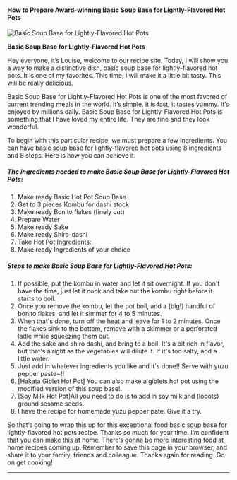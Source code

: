             

#### How to Prepare Award-winning Basic Soup Base for Lightly-Flavored Hot Pots

![Basic Soup Base for Lightly-Flavored Hot Pots](https://img-global.cpcdn.com/recipes/5975910797803520/751x532cq70/basic-soup-base-for-lightly-flavored-hot-pots-recipe-main-photo.jpg)

**Basic Soup Base for Lightly-Flavored Hot Pots**

Hey everyone, it’s Louise, welcome to our recipe site. Today, I will show you a way to make a distinctive dish, basic soup base for lightly-flavored hot pots. It is one of my favorites. This time, I will make it a little bit tasty. This will be really delicious.

Basic Soup Base for Lightly-Flavored Hot Pots is one of the most favored of current trending meals in the world. It’s simple, it is fast, it tastes yummy. It’s enjoyed by millions daily. Basic Soup Base for Lightly-Flavored Hot Pots is something that I have loved my entire life. They are fine and they look wonderful.

To begin with this particular recipe, we must prepare a few ingredients. You can have basic soup base for lightly-flavored hot pots using 8 ingredients and 8 steps. Here is how you can achieve it.

##### The ingredients needed to make Basic Soup Base for Lightly-Flavored Hot Pots:

1.  Make ready Basic Hot Pot Soup Base
2.  Get to 3 pieces Kombu for dashi stock
3.  Make ready Bonito flakes (finely cut)
4.  Prepare Water
5.  Make ready Sake
6.  Make ready Shiro-dashi
7.  Take Hot Pot Ingredients:
8.  Make ready Ingredients of your choice

##### Steps to make Basic Soup Base for Lightly-Flavored Hot Pots:

1.  If possible, put the kombu in water and let it sit overnight. If you don't have the time, just let it cook and take out the kombu right before it starts to boil.
2.  Once you remove the kombu, let the pot boil, add a (big!) handful of bonito flakes, and let it simmer for 4 to 5 minutes.
3.  When that's done, turn off the heat and leave for 1 to 2 minutes. Once the flakes sink to the bottom, remove with a skimmer or a perforated ladle while squeezing them out.
4.  Add the sake and shiro dashi, and bring to a boil. It's a bit rich in flavor, but that's alright as the vegetables will dilute it. If it's too salty, add a little water.
5.  Just add in whatever ingredients you like and it's done!! Serve with yuzu pepper paste~!!
6.  \[Hakata Giblet Hot Pot\] You can also make a giblets hot pot using the modified version of this soup base!.
7.  \[Soy Milk Hot Pot\]All you need to do is to add in soy milk and (looots) ground sesame seeds.
8.  I have the recipe for homemade yuzu pepper pate. Give it a try.

So that’s going to wrap this up for this exceptional food basic soup base for lightly-flavored hot pots recipe. Thanks so much for your time. I’m confident that you can make this at home. There’s gonna be more interesting food at home recipes coming up. Remember to save this page in your browser, and share it to your family, friends and colleague. Thanks again for reading. Go on get cooking!

* * *
